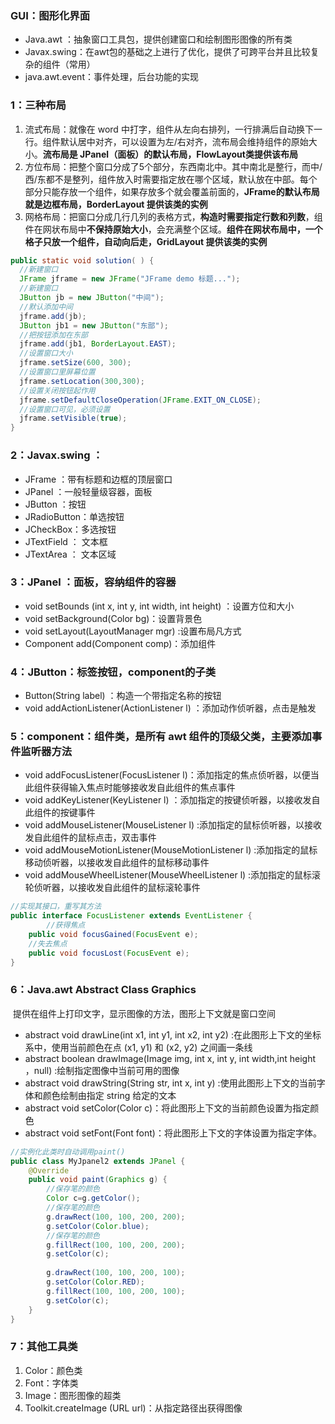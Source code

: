 ### GUI：图形化界面

- Java.awt ：抽象窗口工具包，提供创建窗口和绘制图形图像的所有类
- Javax.swing：在awt包的基础之上进行了优化，提供了可跨平台并且比较复杂的组件（常用）
- java.awt.event：事件处理，后台功能的实现

### 1：三种布局

1. 流式布局：就像在 word 中打字，组件从左向右排列，一行排满后自动换下一行。组件默认居中对齐，可以设置为左/右对齐，流布局会维持组件的原始大小。**流布局是 JPanel（面板）的默认布局，FlowLayout类提供该布局**
2. 方位布局：把整个窗口分成了5个部分，东西南北中。其中南北是整行，而中/西/东都不是整列，组件放入时需要指定放在哪个区域，默认放在中部。每个部分只能存放一个组件，如果存放多个就会覆盖前面的，**JFrame的默认布局就是边框布局，BorderLayout 提供该类的实例**
3. 网格布局：把窗口分成几行几列的表格方式，**构造时需要指定行数和列数**，组件在网状布局中**不保持原始大小**，会充满整个区域。**组件在网状布局中，一个格子只放一个组件，自动向后走，GridLayout 提供该类的实例**

```java
public static void solution( ) {
  //新建窗口
  JFrame jframe = new JFrame("JFrame demo 标题...");
  //新建窗口
  JButton jb = new JButton("中间");
  //默认添加中间
  jframe.add(jb);
  JButton jb1 = new JButton("东部");
  //把按钮添加在东部
  jframe.add(jb1, BorderLayout.EAST);
  //设置窗口大小
  jframe.setSize(600, 300);
  //设置窗口里屏幕位置
  jframe.setLocation(300,300);
  //设置关闭按钮起作用
  jframe.setDefaultCloseOperation(JFrame.EXIT_ON_CLOSE);
  //设置窗口可见，必须设置
  jframe.setVisible(true);
}
```



### 2：Javax.swing ：         

- JFrame ：带有标题和边框的顶层窗口     	
- JPanel ：一般轻量级容器，面板
- JButton ：按钮
- JRadioButton：单选按钮
- JCheckBox：多选按钮
- JTextField ： 文本框
- JTextArea ：  文本区域

### 3：JPanel ：面板，容纳组件的容器

- void setBounds (int x, int y, int width, int height) ：设置方位和大小
- void setBackground(Color bg)：设置背景色
- void setLayout(LayoutManager mgr) :设置布局凡方式
- Component add(Component comp)：添加组件

### 4：JButton：标签按钮，component的子类  

- Button(String label) ：构造一个带指定名称的按钮
- void addActionListener(ActionListener l)   ：添加动作侦听器，点击是触发



### 5：component：组件类，是所有 awt 组件的顶级父类，主要添加事件监听器方法         

-  void addFocusListener(FocusListener l)：添加指定的焦点侦听器，以便当此组件获得输入焦点时能够接收发自此组件的焦点事件 	
- void addKeyListener(KeyListener l)   ：添加指定的按键侦听器，以接收发自此组件的按键事件
- void addMouseListener(MouseListener l)  :添加指定的鼠标侦听器，以接收发自此组件的鼠标点击，双击事件
- void addMouseMotionListener(MouseMotionListener l) :添加指定的鼠标移动侦听器，以接收发自此组件的鼠标移动事件
- void addMouseWheelListener(MouseWheelListener l) :添加指定的鼠标滚轮侦听器，以接收发自此组件的鼠标滚轮事件

```java
//实现其接口，重写其方法
public interface FocusListener extends EventListener {
		//获得焦点
    public void focusGained(FocusEvent e);
    //失去焦点
    public void focusLost(FocusEvent e);
}
```



### 6：Java.awt   Abstract  Class  Graphics

​	提供在组件上打印文字，显示图像的方法，图形上下文就是窗口空间    	

- abstract  void drawLine(int x1, int y1, int x2, int y2)  :在此图形上下文的坐标系中，使用当前颜色在点 (x1, y1) 和 (x2, y2) 之间画一条线     	
- abstract  boolean drawImage(Image img, int x, int y, int width,int height ，null) :绘制指定图像中当前可用的图像
- abstract  void drawString(String str, int x, int y) :使用此图形上下文的当前字体和颜色绘制由指定 string 给定的文本     	
- abstract  void setColor(Color c)：将此图形上下文的当前颜色设置为指定颜色
- abstract  void setFont(Font font)：将此图形上下文的字体设置为指定字体。               

```java
//实例化此类时自动调用paint()
public class MyJpanel2 extends JPanel {
    @Override
    public void paint(Graphics g) {   
      	//保存笔的颜色
        Color c=g.getColor();
        //保存笔的颜色
        g.drawRect(100, 100, 200, 200);
        g.setColor(Color.blue);
        //保存笔的颜色
        g.fillRect(100, 100, 200, 200);
        g.setColor(c);
        
        g.drawRect(100, 100, 200, 100);
        g.setColor(Color.RED);
        g.fillRect(100, 100, 200, 100);
        g.setColor(c);   
    }  
}
```



### 7：其他工具类

1. Color：颜色类    
2. Font：字体类              	
3. Image：图形图像的超类
4. Toolkit.createImage (URL url)：从指定路径出获得图像



